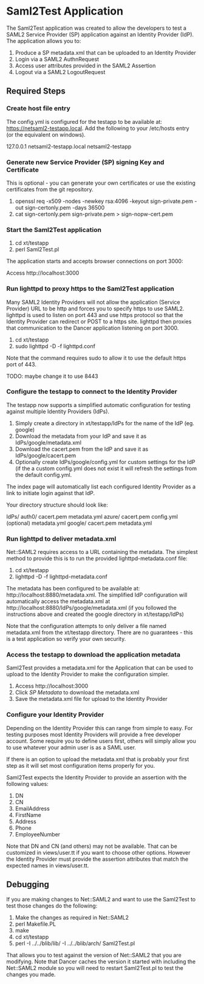 # Saml2Test Application

The Saml2Test application was created to allow the developers to test a SAML2 Service Provider (SP) application against an Identity Provider (IdP).  The application allows you to:

   1. Produce a SP metadata.xml that can be uploaded to an Identity Provider
   2. Login via a SAML2 AuthnRequest
   3. Access user attributes provided in the SAML2 Assertion
   3. Logout via a SAML2 LogoutRequest

## Required Steps

### Create host file entry

The config.yml is configured for the testapp to be available at: https://netsaml2-testapp.local.  Add the following to your /etc/hosts entry (or the equivalent on windows).

127.0.0.1   netsaml2-testapp.local   netsaml2-testapp

### Generate new Service Provider (SP) signing Key and Certificate

This is optional - you can generate your own certificates or use the existing certificates from the git repository.

   1. openssl req -x509 -nodes -newkey rsa:4096 -keyout sign-private.pem -out sign-certonly.pem -days 36500
   2. cat sign-certonly.pem sign-private.pem > sign-nopw-cert.pem

### Start the Saml2Test application

   1. cd xt/testapp
   2. perl Saml2Test.pl

The application starts and accepts browser connections on port 3000:

Access http://localhost:3000

### Run lighttpd to proxy https to the Saml2Test application

Many SAML2 Identity Providers will not allow the application (Service Provider) URL to be http and forces you to specify https to use SAML2.  lighttpd is used to listen on port 443 and use https protocol so that the Identity Provider can redirect or POST to a https site.  lighttpd then proxies that communication to the Dancer application listening on port 3000.

   1. cd xt/testapp
   2. sudo lighttpd -D -f lighttpd.conf

Note that the command requires sudo to allow it to use the default https port of 443.

TODO: maybe change it to use 8443

### Configure the testapp to connect to the Identity Provider

The testapp now supports a simplified automatic configuration for testing against multiple Identity Providers (IdPs).

   1. Simply create a directory in xt/testapp/IdPs for the name of the IdP (eg. google)
   2. Download the metadata from your IdP and save it as IdPs/google/metadata.xml
   3. Download the cacert.pem from the IdP and save it as IdPs/google/cacert.pem
   4. Optionally create IdPs/google/config.yml for custom settings for the IdP (if the a custom config.yml does not exist it will refresh the settings from the default config.yml.

The index page will automatically list each configured Identity Provider as a link to initiate login against that IdP.

Your directory structure should look like:

IdPs/
    auth0/
        cacert.pem
        metadata.yml
    azure/
        cacert.pem
        config.yml (optional)
        metadata.yml
    google/
        cacert.pem
        metadata.yml

### Run lighttpd to deliver metadata.xml

Net::SAML2 requires access to a URL containing the metadata.  The simplest method to provide this is to run the provided lighttpd-metadata.conf file:

   1. cd xt/testapp
   2. lighttpd -D -f lighttpd-metadata.conf

The metadata has been configured to be available at: http://localhost:8880/metadata.xml.  The simplified IdP configuration will automatically access the metadata.xml at http://localhost:8880/IdPs/google/metadata.xml (if you followed the instructions above and created the google directory in xt/testapp/IdPs)

Note that the configuration attempts to only deliver a file named metadata.xml from the xt/testapp directory.  There are no guarantees - this is a test application so verify your own security.

### Access the testapp to download the application metadata

Saml2Test provides a metadata.xml for the Application that can be used to upload to the Identity Provider to make the configuration simpler.

   1. Access http://localhost:3000
   2. Click *SP Metadata* to download the metadata.xml
   3. Save the metadata.xml file for upload to the Identity Provider

### Configure your Identity Provider

Depending on the Identity Provider this can range from simple to easy.  For testing purposes most Identity Providers will provide a free developer account.  Some require you to define users first, others will simply allow you to use whatever your admin user is as a SAML user.

If there is an option to upload the metadata.xml that is probably your first step as it will set most configuration items properly for you.

Saml2Test expects the Identity Provider to provide an assertion with the following values:

   1. DN
   2. CN
   3. EmailAddress
   4. FirstName
   5. Address
   6. Phone
   7. EmployeeNumber

Note that DN and CN (and others) may not be available.  That can be customized in views/user.tt if you want to choose other options.  However the Identity Provider must provide the assertion attributes that match the expected names in views/user.tt.

## Debugging

If you are making changes to Net::SAML2 and want to use the Saml2Test to test those changes do the following:

   1. Make the changes as required in Net::SAML2
   2. perl Makefile.PL
   3. make
   4. cd xt/testapp
   5. perl -I ../../blib/lib/ -I ../../blib/arch/ Saml2Test.pl

That allows you to test against the version of Net::SAML2 that you are modifying.  Note that Dancer caches the version it started with including the Net::SAML2 module so you will need to restart Saml2Test.pl to test the changes you made.

